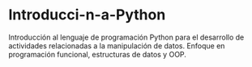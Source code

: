 # Introducci-n-a-Python
Introducción al lenguaje de programación Python para el desarrollo de actividades relacionadas a la manipulación de datos. Enfoque en programación funcional, estructuras de datos y OOP.
